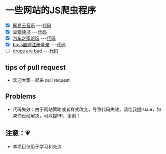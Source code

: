 # 一些网站的JS爬虫程序

- [x] [网易云音乐](https://music.163.com/) ---[代码](/NeteaseCloudMusic)
- [x] [豆瓣读书](https://book.douban.com/) ---[代码](/douban)
- [x] [汽车之家论坛](https://club.autohome.com.cn/bbs/) ---[代码](/car)
- [x] [boss直聘注册登录](https://signup.zhipin.com/?ka=header-register) ---[代码](/bosszp)
- [ ] [drugs are bad](http://www.net-force.nl/challenge/level108/index.html) ---[代码](/Drugs%20are%20bad)

## tips of pull request 

- 欢迎大家一起来 pull request 

## Problems

- 代码失效：由于网站策略或者样式改变，导致代码失效，请给我提issue，如果你已经解决，可以提PR，谢谢！

## 注意：💗
- 本项目仅用于学习和交流